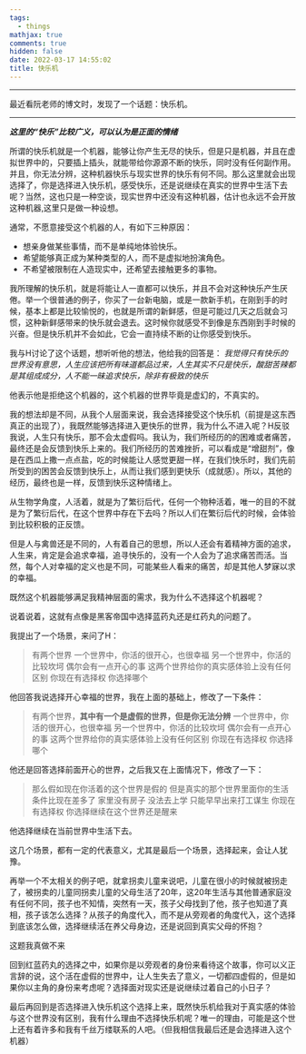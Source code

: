 ```yaml
---
tags:
  - things
mathjax: true
comments: true
hidden: false
date: 2022-03-17 14:55:02
title: 快乐机
---
```

***
最近看阮老师的博文时，发现了一个话题：快乐机。<!-- more -->

***

***这里的“快乐”比较广义，可以认为是正面的情绪***

​	所谓的快乐机就是一个机器，能够让你产生无尽的快乐，但是只是机器，并且在虚拟世界中的，只要插上插头，就能带给你源源不断的快乐，同时没有任何副作用。 并且，你无法分辨，这种机器快乐与现实世界的快乐有何不同。那么这里就会出现选择了，你是选择进入快乐机，感受快乐，还是说继续在真实的世界中生活下去呢？
​	当然，这也只是一种空谈，现实世界中还没有这种机器，估计也永远不会开放这种机器,这里只是做一种设想。

通常，不愿意接受这个机器的人，有如下三种原因：

* 想亲身做某些事情，而不是单纯地体验快乐。
* 希望能够真正成为某种类型的人，而不是虚拟地扮演角色。
* 不希望被限制在人造现实中，还希望去接触更多的事物。

我所理解的快乐机，就是将能让人一直都可以快乐，并且不会对这种快乐产生厌倦。举一个很普通的例子，你买了一台新电脑，或是一款新手机，在刚到手的时候，基本上都是比较愉悦的，也就是所谓的新鲜感，但是可能过几天之后就会习惯，这种新鲜感带来的快乐就会退去。这时候你就感受不到像是东西刚到手时候的兴奋。但是快乐机并不会如此，它会一直持续不断的让你感受到快乐。

我与H讨论了这个话题，想听听他的想法，他给我的回答是：
*我觉得只有快乐的世界没有意思，人生应该把所有味道都品过来，人生其实不只是快乐，酸甜苦辣都是其组成成分，人不能一昧追求快乐，除非有极致的快乐*

他表示他是拒绝这个机器的，这个机器的世界毕竟是虚幻的，不真实的。

我的想法却是不同，从我个人层面来说，我会选择接受这个快乐机（前提是这东西真正的出现了），我既然能够选择进入更快乐的世界，我为什么不进入呢？H反驳我说，人生只有快乐，那不会太虚假吗。我认为，我们所经历的的困难或者痛苦，最终还是会反馈到快乐上来的。我们所经历的苦难挫折，可以看成是“增甜剂”，像是在西瓜上撒一点点盐，吃的时候能让人感觉更甜一样，在我们快乐时，我们先前所受到的困苦会反馈到快乐上，从而让我们感到更快乐（成就感）。所以，其他的经历，最终也是一样，反馈到快乐这种情绪上。

从生物学角度，人活着，就是为了繁衍后代，任何一个物种活着，唯一的目的不就是为了繁衍后代，在这个世界中存在下去吗？所以人们在繁衍后代的时候，会体验到比较积极的正反馈。

但是人与禽兽还是不同的，人有着自己的思想，所以人还会有着精神方面的追求，人生来，肯定是会追求幸福，追寻快乐的，没有一个人会为了追求痛苦而活。当然，每个人对幸福的定义也是不同，可能某些人看来的痛苦，却是其他人梦寐以求的幸福。

既然这个机器能够满足我精神层面的需求，我为什么不选择这个机器呢？

说着说着，这就有点像是黑客帝国中选择蓝药丸还是红药丸的问题了。

我提出了一个场景，来问了H：

>有两个世界
>一个世界中，你活的很开心，也很幸福
>另一个世界中，你活的比较坎坷
>偶尔会有一点开心的事
>这两个世界给你的真实感体验上没有任何区别
>你现在有选择权
>你选择哪个

他回答我说选择开心幸福的世界，我在上面的基础上，修改了一下条件：

> 有两个世界，**其中有一个是虚假的世界，但是你无法分辨**
> 一个世界中，你活的很开心，也很幸福
> 另一个世界中，你活的比较坎坷
> 偶尔会有一点开心的事
> 这两个世界给你的真实感体验上没有任何区别
> 你现在有选择权
> 你选择哪个

他还是回答选择前面开心的世界，之后我又在上面情况下，修改了一下：

> 那么假如现在你活着的这个世界是假的
> 但是真实的那个世界里面你的生活条件比现在差多了
> 家里没有房子
> 没法去上学
> 只能早早出来打工谋生
> 你现在有选择权
> 你选择继续在这个世界还是醒来

他选择继续在当前世界中生活下去。

这几个场景，都有一定的代表意义，尤其是最后一个场景，选择起来，会让人犹豫。

再举一个不太相关的例子吧，就拿拐卖儿童来说吧，儿童在很小的时候就被拐走了，被拐卖的儿童同拐卖儿童的父母生活了20年，这20年生活与其他普通家庭没有任何不同，孩子也不知情，突然有一天，孩子父母找到了他，孩子也知道了真相，孩子该怎么选择？从孩子的角度代入，而不是从旁观者的角度代入，这个选择到底该怎么做，选择继续活在养父母身边，还是说回到真实父母的怀抱？

这题我真做不来

回到红蓝药丸的选择之中，如果你是以旁观者的身份来看待这个故事，你可以义正言辞的说，这个活在虚假的世界中，让人生失去了意义，一切都四虚假的，但是如果你以主角的身份来考虑呢？选择面对现实还是说继续过着自己的小日子？

最后再回到是否选择进入快乐机这个选择上来，既然快乐机给我对于真实感的体验与这个世界没有区别，我有什么理由不选择快乐机呢？唯一的理由，可能是这个世上还有着许多和我有千丝万缕联系的人吧。（但我相信我最后还是会选择进入这个机器）